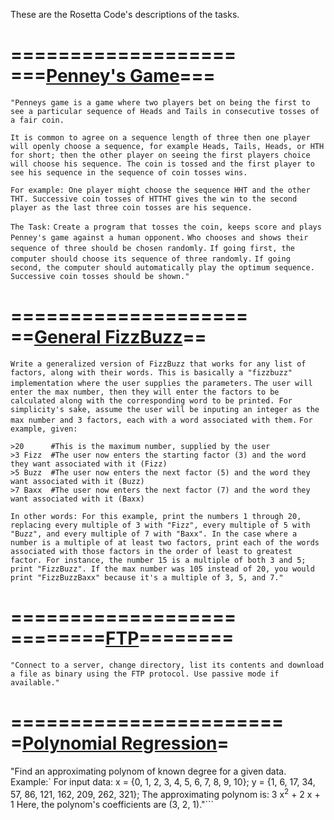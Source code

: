 These are the Rosetta Code's descriptions of the tasks.

===================
===[Penney's Game](http://rosettacode.org/wiki/Penney%27s_game#Perl)===
===================
```"Penneys game is a game where two players bet on being the first to see a particular sequence of Heads and Tails in consecutive tosses of a fair coin.```

```It is common to agree on a sequence length of three then one player will openly choose a sequence, for example Heads, Tails, Heads, or HTH for short; then the other player on seeing the first players choice will choose his sequence. The coin is tossed and the first player to see his sequence in the sequence of coin tosses wins.```

```For example: One player might choose the sequence HHT and the other THT. Successive coin tosses of HTTHT gives the win to the second player as the last three coin tosses are his sequence.```

`The Task:`
`Create a program that tosses the coin, keeps score and plays Penney's game against a human opponent.`
`Who chooses and shows their sequence of three should be chosen randomly.`
`If going first, the computer should choose its sequence of three randomly.`
`If going second, the computer should automatically play the optimum sequence.`
`Successive coin tosses should be shown."`

====================
==[General FizzBuzz](http://rosettacode.org/wiki/General_FizzBuzz#Perl)==
====================
`Write a generalized version of FizzBuzz that works for any list of factors, along with their words. This is basically a "fizzbuzz" implementation where the user supplies the parameters.` `The user will enter the max number, then they will enter the factors to be calculated along with the corresponding word to be printed. For simplicity's sake, assume the user will be inputing an integer as the max number and 3 factors, each with a word associated with them.`
`For example, given:`

```
>20      #This is the maximum number, supplied by the user
>3 Fizz  #The user now enters the starting factor (3) and the word they want associated with it (Fizz)
>5 Buzz  #The user now enters the next factor (5) and the word they want associated with it (Buzz)
>7 Baxx  #The user now enters the next factor (7) and the word they want associated with it (Baxx)
```
```In other words: For this example, print the numbers 1 through 20, replacing every multiple of 3 with "Fizz", every multiple of 5 with "Buzz", and every multiple of 7 with "Baxx". In the case where a number is a multiple of at least two factors, print each of the words associated with those factors in the order of least to greatest factor. For instance, the number 15 is a multiple of both 3 and 5; print "FizzBuzz". If the max number was 105 instead of 20, you would print "FizzBuzzBaxx" because it's a multiple of 3, 5, and 7."```

===================
========[FTP](http://rosettacode.org/wiki/FTP#Perl)========
===================
```"Connect to a server, change directory, list its contents and download a file as binary using the FTP protocol. Use passive mode if available."```


=======================
=[Polynomial Regression](http://rosettacode.org/wiki/Polynomial_regression#Perl)=
=======================
"Find an approximating polynom of known degree for a given data. 
Example:`
For input data:
 x = {0,  1,  2,  3,  4,  5,  6,   7,   8,   9,   10};
 y = {1,  6,  17, 34, 57, 86, 121, 162, 209, 262, 321};
The approximating polynom is:
 3 x<sup>2</sup> + 2 x + 1
Here, the polynom's coefficients are (3, 2, 1)."```
